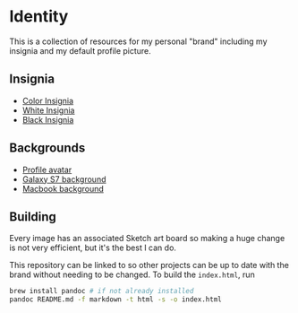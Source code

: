 # Identity
This is a collection of resources for my personal "brand" including my insignia and my default profile picture.

## Insignia

- [Color Insignia](insignia.png)
- [White Insignia](insignia-white.png)
- [Black Insignia](insignia-black.png)

## Backgrounds

- [Profile avatar](avatar.png)
- [Galaxy S7 background](galaxy-s7.png)
- [Macbook background](macbook.png)

## Building

Every image has an associated Sketch art board so making a huge change is not very efficient, but it's the best I can do.

This repository can be linked to so other projects can be up to date with the brand without needing to be changed. To build the `index.html`, run

```sh
brew install pandoc # if not already installed
pandoc README.md -f markdown -t html -s -o index.html
```

